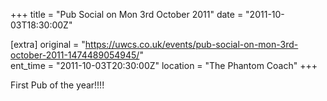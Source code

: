 +++
title = "Pub Social on Mon 3rd October 2011"
date = "2011-10-03T18:30:00Z"

[extra]
original = "https://uwcs.co.uk/events/pub-social-on-mon-3rd-october-2011-1474489054945/"    
ent_time = "2011-10-03T20:30:00Z"
location = "The Phantom Coach"
+++

First Pub of the year\!\!\!\!

